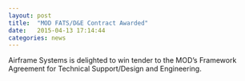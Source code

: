 ```yaml
---
layout: post
title:  "MOD FATS/D&E Contract Awarded"
date:   2015-04-13 17:14:44
categories: news
---
```


Airframe Systems is delighted to win tender to the MOD’s Framework Agreement for Technical Support/Design and Engineering.
